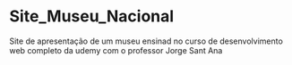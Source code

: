 # Site_Museu_Nacional

Site de apresentação de um museu ensinad no curso de desenvolvimento web completo  da udemy  com o professor  Jorge Sant Ana
